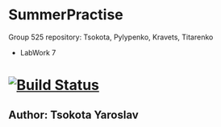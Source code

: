 # SummerPractise
Group 525 repository: Tsokota, Pylypenko, Kravets, Titarenko
+ LabWork 7 
# [![Build Status](https://travis-ci.com/tsokota/SummerPractise.svg?branch=LabWork7)](https://travis-ci.com/tsokota/SummerPractise)
## Author: Tsokota Yaroslav ##
